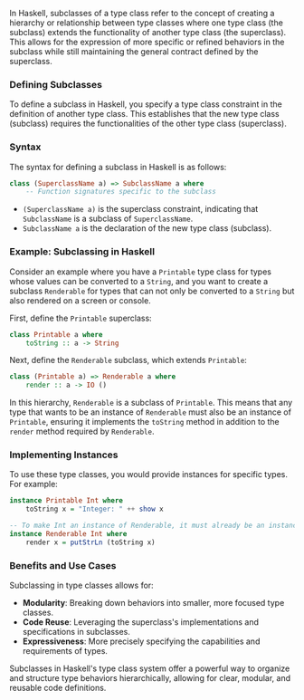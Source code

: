 In Haskell, subclasses of a type class refer to the concept of creating a hierarchy or relationship between type classes where one type class (the subclass) extends the functionality of another type class (the superclass). This allows for the expression of more specific or refined behaviors in the subclass while still maintaining the general contract defined by the superclass.

### Defining Subclasses

To define a subclass in Haskell, you specify a type class constraint in the definition of another type class. This establishes that the new type class (subclass) requires the functionalities of the other type class (superclass).

### Syntax

The syntax for defining a subclass in Haskell is as follows:

```haskell
class (SuperclassName a) => SubclassName a where
    -- Function signatures specific to the subclass
```

- `(SuperclassName a)` is the superclass constraint, indicating that `SubclassName` is a subclass of `SuperclassName`.
- `SubclassName a` is the declaration of the new type class (subclass).

### Example: Subclassing in Haskell

Consider an example where you have a `Printable` type class for types whose values can be converted to a `String`, and you want to create a subclass `Renderable` for types that can not only be converted to a `String` but also rendered on a screen or console.

First, define the `Printable` superclass:

```haskell
class Printable a where
    toString :: a -> String
```

Next, define the `Renderable` subclass, which extends `Printable`:

```haskell
class (Printable a) => Renderable a where
    render :: a -> IO ()
```

In this hierarchy, `Renderable` is a subclass of `Printable`. This means that any type that wants to be an instance of `Renderable` must also be an instance of `Printable`, ensuring it implements the `toString` method in addition to the `render` method required by `Renderable`.

### Implementing Instances

To use these type classes, you would provide instances for specific types. For example:

```haskell
instance Printable Int where
    toString x = "Integer: " ++ show x

-- To make Int an instance of Renderable, it must already be an instance of Printable
instance Renderable Int where
    render x = putStrLn (toString x)
```

### Benefits and Use Cases

Subclassing in type classes allows for:

- **Modularity**: Breaking down behaviors into smaller, more focused type classes.
- **Code Reuse**: Leveraging the superclass's implementations and specifications in subclasses.
- **Expressiveness**: More precisely specifying the capabilities and requirements of types.

Subclasses in Haskell's type class system offer a powerful way to organize and structure type behaviors hierarchically, allowing for clear, modular, and reusable code definitions.
